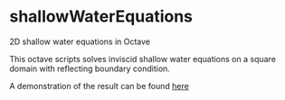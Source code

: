 # shallowWaterEquations
2D shallow water equations in Octave

This octave scripts solves inviscid shallow water equations on a square domain with reflecting boundary condition. 

A demonstration of the result can be found [here](https://www.youtube.com/watch?v=LLKAtMj0TGo)

